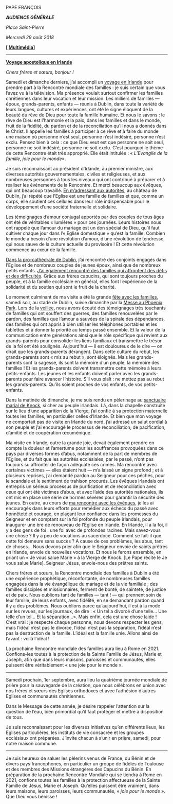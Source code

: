 PAPE FRANÇOIS

***AUDIENCE GÉNÉRALE***

*Place Saint-Pierre*

*Mercredi 29 août 2018*

**[ [Multimédia](http://w2.vatican.va/content/francesco/fr/events/event.dir.html/content/vaticanevents/fr/2018/8/29/udienzagenerale.html)]**

* * *

**[Voyage apostolique en Irlande](http://w2.vatican.va/content/francesco/fr/travels/2018/outside/documents/papa-francesco-irlanda_2018.html)**

*Chers frères et sœurs, bonjour !*

Samedi et dimanche derniers, j’ai accompli un [voyage en Irlande](http://w2.vatican.va/content/francesco/fr/travels/2018/outside/documents/papa-francesco-irlanda_2018.html) pour prendre part à la Rencontre mondiale des familles : je suis certain que vous l’avez vu à la télévision. Ma présence voulait surtout confirmer les familles chrétiennes dans leur vocation et leur mission. Les milliers de familles — époux, grands-parents, enfants — réunis à Dublin, dans toute la variété de leurs langues, cultures et expériences, ont été le signe éloquent de la beauté du rêve de Dieu pour toute la famille humaine. Et nous le savons : le rêve de Dieu est l’harmonie et la paix, dans les familles et dans le monde, fruit de la fidélité, du pardon et de la réconciliation qu’Il nous a donnés dans le Christ. Il appelle les familles à participer à ce rêve et à faire du monde une maison où personne n’est seul, personne n’est indésiré, personne n’est exclu. Pensez bien à cela : ce que Dieu veut est que personne ne soit seul, personne ne soit indésiré, personne ne soit exclu. C’est pourquoi le thème de cette Rencontre était très approprié. Elle était intitulée : « *L’Evangile de la famille, joie pour le monde*».

Je suis reconnaissant au président d’Irlande, au premier ministre, aux diverses autorités gouvernementales, civiles et religieuses, et aux nombreuses personnes à tous les niveaux qui ont contribué à préparer et à réaliser les événements de la Rencontre. Et merci beaucoup aux évêques, qui ont beaucoup travaillé. [En m’adressant aux autorités](http://w2.vatican.va/content/francesco/fr/events/event.dir.html/content/vaticanevents/fr/2018/8/25/autorita-dublino.html), au château de Dublin, j’ai répété que l’Eglise est une famille de familles et que, comme un corps, elle soutient ces cellules dans leur rôle indispensable pour le développement d’une société fraternelle et solidaire.

Les témoignages d’amour conjugal apportés par des couples de tous âges ont été de véritables « lumières » pour ces journées. Leurs histoires nous ont rappelé que l’amour du mariage est un don spécial de Dieu, qu’il faut cultiver chaque jour dans l’« Eglise domestique » qu’est la famille. Combien le monde a besoin d’une révolution d’amour, d’une révolution de tendresse, qui nous sauve de la culture actuelle du provisoire ! Et cette révolution commence au cœur de la famille.

[Dans la pro-cathédrale de Dublin](http://w2.vatican.va/content/francesco/fr/events/event.dir.html/content/vaticanevents/fr/2018/8/25/visita-cattedrale-dublino.html), j’ai rencontré des conjoints engagés dans l’Eglise et de nombreux couples de jeunes époux, ainsi que de nombreux petits enfants. [J’ai également rencontré des familles qui affrontent des défis et des difficultés](http://w2.vatican.va/content/francesco/fr/events/event.dir.html/content/vaticanevents/fr/2018/8/25/centroaccoglienza-dublino.html). Grâce aux frères capucins, qui sont toujours proches du peuple, et à la famille ecclésiale en général, elles font l’expérience de la solidarité et du soutien qui sont le fruit de la charité.

Le moment culminant de ma visite a été la grande [fête avec les familles](http://w2.vatican.va/content/francesco/fr/events/event.dir.html/content/vaticanevents/fr/2018/8/25/festa-famiglie-dublino.html), samedi soir, au stade de Dublin, suivie dimanche par la [Messe au Phoenix Park](http://w2.vatican.va/content/francesco/fr/events/event.dir.html/content/vaticanevents/fr/2018/8/26/messa-dublino.html). Lors de la [veillée](http://w2.vatican.va/content/francesco/fr/events/event.dir.html/content/vaticanevents/fr/2018/8/25/festa-famiglie-dublino.html), nous avons écouté des témoignages très touchants de familles qui ont souffert des guerres, des familles renouvelées par le pardon, des familles que l’amour a sauvées de la spirale des dépendances, des familles qui ont appris à bien utiliser les téléphones portables et les tablettes et à donner la priorité au temps passé ensemble. Et la valeur de la communication entre générations ainsi que le rôle spécifique qui revient aux grands-parents pour consolider les liens familiaux et transmettre le trésor de la foi ont été soulignés. Aujourd’hui — il est douloureux de le dire — on dirait que les grands-parents dérangent. Dans cette culture du rebut, les grands-parents sont « mis au rebut », sont éloignés. Mais les grands-parents sont la sagesse, ils sont la mémoire d’un peuple, la mémoire des familles ! Et les grands-parents doivent transmettre cette mémoire à leurs petits-enfants. Les jeunes et les enfants doivent parler avec les grands-parents pour faire avancer l’histoire. S’il vous plaît : ne mettez pas au rebut les grands-parents. Qu’ils soient proches de vos enfants, de vos petits-enfants.

Dans la matinée de dimanche, je me suis rendu en pèlerinage au [sanctuaire marial de Knock](http://w2.vatican.va/content/francesco/fr/events/event.dir.html/content/vaticanevents/fr/2018/8/26/angelus-knock-irlanda.html), si cher au peuple irlandais. Là, dans la chapelle construite sur le lieu d’une apparition de la Vierge, j’ai confié à sa protection maternelle toutes les familles, en particulier celles d’Irlande. Et bien que mon voyage ne comportait pas de visite en Irlande du nord, j’ai adressé un salut cordial à son peuple et j’ai encouragé le processus de réconciliation, de pacification, d’amitié et de coopération œcuménique.

Ma visite en Irlande, outre la grande joie, devait également prendre en compte la douleur et l’amertume pour les souffrances provoquées dans ce pays par diverses formes d’abus, notamment de la part de membres de l’Eglise, et du fait que les autorités ecclésiales, par le passé, n’ont pas toujours su affronter de façon adéquate ces crimes. Ma rencontre avec certaines victimes — elles étaient huit — m’a laissé un signe profond ; et à plusieurs reprises, j’ai demandé pardon au Seigneur pour ces péchés, pour le scandale et le sentiment de trahison procurés. Les évêques irlandais ont entrepris un sérieux processus de purification et de réconciliation avec ceux qui ont été victimes d’abus, et avec l’aide des autorités nationales, ils ont mis en place une série de normes sévères pour garantir la sécurité des jeunes. En outre, au cours de [ma rencontre avec les évêques](http://w2.vatican.va/content/francesco/fr/events/event.dir.html/content/vaticanevents/fr/2018/8/26/vescovi-dublino.html), je les ai encouragés dans leurs efforts pour remédier aux échecs du passé avec honnêteté et courage, en plaçant leur confiance dans les promesses du Seigneur et en comptant sur la foi profonde du peuple irlandais, pour inaugurer une ère de renouveau de l’Eglise en Irlande. En Irlande, il a la foi, il y a des gens de foi : une foi avec de profondes racines. Mais savez-vous une chose ? Il y a peu de vocations au sacerdoce. Comment se fait-il que cette foi demeure sans succès ? A cause de ces problèmes, les abus, tant de choses... Nous devons prier afin que le Seigneur envoie de saints prêtres en Irlande, envoie de nouvelles vocations. Et nous le ferons ensemble, en priant un « Je vous salue Marie » à la Vierge de Knock. [Le Pape récite le Je vous salue Marie]. Seigneur Jésus, envoie-nous des prêtres saints.

Chers frères et sœurs, la Rencontre mondiale des familles à Dublin a été une expérience prophétique, réconfortante, de nombreuses familles engagées dans la vie évangélique du mariage et de la vie familiale ; des familles disciples et missionnaires, ferment de bonté, de sainteté, de justice et de paix. Nous oublions tant de familles — tant ! — qui prennent soin de leur famille, de leurs enfants, avec fidélité, en se demandant pardon quand il y a des problèmes. Nous oublions parce qu’aujourd’hui, il est à la mode sur les revues, sur les journaux, de dire : « Un tel a divorcé d’une telle... Une telle d’un tel... Et la séparation...». Mais enfin, cela est une chose laide ! C’est vrai : je respecte chaque personne, nous devons respecter les gens, mais l’idéal n’est pas le divorce, l’idéal n’est pas la séparation, l’idéal n’est pas la destruction de la famille. L’idéal est la famille unie. Allons ainsi de l’avant : voilà l’idéal !

La prochaine Rencontre mondiale des familles aura lieu à Rome en 2021. Confions-les toutes à la protection de la Sainte Famille de Jésus, Marie et Joseph, afin que dans leurs maisons, paroisses et communautés, elles puissent être véritablement « une joie pour le monde ».

* * *

Samedi prochain, 1er septembre, aura lieu la quatrième journée mondiale de prière pour la sauvegarde de la création, que nous célébrons en union avec nos frères et sœurs des Eglises orthodoxes et avec l’adhésion d’autres Eglises et communautés chrétiennes.

Dans le Message de cette année, je désire rappeler l’attention sur la question de l’eau, bien primordial qu’il faut protéger et mettre à disposition de tous.

Je suis reconnaissant pour les diverses initiatives qu’en différents lieux, les Eglises particulières, les instituts de vie consacrée et les groupes ecclésiaux ont préparées. J’invite chacun à s’unir en prière, samedi, pour notre maison commune.

* * *

Je suis heureux de saluer les pèlerins venus de France, du Bénin et de divers pays francophones, en particulier un groupe de fidèles de Toulouse et des membres des Missions étrangères des Capucins du Bénin. En préparation de la prochaine Rencontre Mondiale qui se tiendra à Rome en 2021, confions toutes les familles à la protection affectueuse de la Sainte Famille de Jésus, Marie et Joseph. Qu’elles puissent être vraiment, dans leurs maisons, leurs paroisses, leurs communautés, « *joie pour le monde* ». Que Dieu vous bénisse !